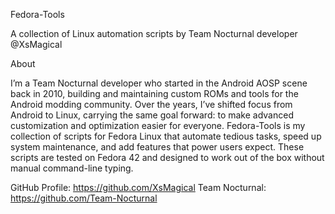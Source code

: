 Fedora-Tools

A collection of Linux automation scripts by Team Nocturnal developer @XsMagical

About

I’m a Team Nocturnal developer who started in the Android AOSP scene back in 2010, building and maintaining custom ROMs and tools for the Android modding community. 
Over the years, I’ve shifted focus from Android to Linux, carrying the same goal forward: to make advanced customization and optimization easier for everyone.
Fedora-Tools is my collection of scripts for Fedora Linux that automate tedious tasks, speed up system maintenance, and add features that power users expect. 
These scripts are tested on Fedora 42 and designed to work out of the box without manual command-line typing.

GitHub Profile: https://github.com/XsMagical
Team Nocturnal: https://github.com/Team-Nocturnal
